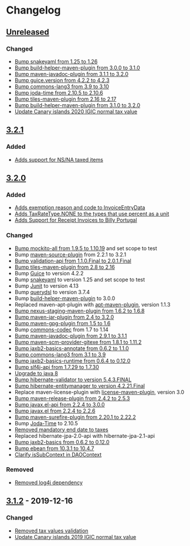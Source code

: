 # Changelog

## [Unreleased]

### Changed

 - [Bump snakeyaml from 1.25 to 1.26](https://github.com/premium-minds/billy/pull/91)
 - [Bump build-helper-maven-plugin from 3.0.0 to 3.1.0](https://github.com/premium-minds/billy/pull/92)
 - [Bump maven-javadoc-plugin from 3.1.1 to 3.2.0](https://github.com/premium-minds/billy/pull/93)
 - [Bump guice.version from 4.2.2 to 4.2.3](https://github.com/premium-minds/billy/pull/94)
 - [Bump commons-lang3 from 3.9 to 3.10](https://github.com/premium-minds/billy/pull/95)
 - [Bump joda-time from 2.10.5 to 2.10.6](https://github.com/premium-minds/billy/pull/96)
 - [Bump tiles-maven-plugin from 2.16 to 2.17](https://github.com/premium-minds/billy/pull/99)
 - [Bump build-helper-maven-plugin from 3.1.0 to 3.2.0](https://github.com/premium-minds/billy/pull/100)
 - [Update Canary islands 2020 IGIC normal tax value](https://github.com/premium-minds/billy/pull/90)
 
## [3.2.1]

### Added
 - [Adds support for NS/NA taxed items](https://github.com/premium-minds/billy/pull/89)

## [3.2.0]

### Added 
 - [Adds exemption reason and code to InvoiceEntryData](https://github.com/premium-minds/billy/pull/85)
 - [Adds TaxRateType.NONE to the types that use percent as a unit](https://github.com/premium-minds/billy/pull/87)
 - [Adds Support for Receipt Invoices to Billy Portugal](https://github.com/premium-minds/billy/pull/88)

### Changed
 - [Bump mockito-all from 1.9.5 to 1.10.19](https://github.com/premium-minds/billy/pull/37) and set scope to test
 - Bump [maven-source-plugin](https://github.com/apache/maven-source-plugin) from 2.2.1 to 3.2.1
 - [Bump validation-api from 1.1.0.Final to 2.0.1.Final](https://github.com/premium-minds/billy/pull/36)
 - [Bump tiles-maven-plugin from 2.8 to 2.16](https://github.com/premium-minds/billy/pull/40)
 - Bump [Guice](https://github.com/google/guice) to version 4.2.2
 - Bump [snakeyaml](https://bitbucket.org/asomov/snakeyaml/src/default/) to version 1.25 and set scope to test
 - Bump [Junit](https://junit.org/junit4/) to version 4.13
 - Bump [querydsl](https://github.com/querydsl/querydsl) to version 3.7.4
 - Bump [build-helper-maven-plugin](https://www.mojohaus.org/build-helper-maven-plugin/) to 3.0.0
 - Replaced maven-apt-plugin with [apt-maven-plugin](https://github.com/querydsl/apt-maven-plugin), version 1.1.3
 - [Bump nexus-staging-maven-plugin from 1.6.2 to 1.6.8](https://github.com/premium-minds/billy/pull/49)
 - [Bump maven-jar-plugin from 2.4 to 3.2.0](https://github.com/premium-minds/billy/pull/46)
 - [Bump maven-gpg-plugin from 1.5 to 1.6](https://github.com/premium-minds/billy/pull/48)
 - Bump [commons-codec](https://commons.apache.org/proper/commons-codec/) from 1.7 to 1.14
 - [Bump maven-javadoc-plugin from 2.9.1 to 3.1.1](https://github.com/premium-minds/billy/pull/53)
 - [Bump maven-scm-provider-gitexe from 1.8.1 to 1.11.2](https://github.com/premium-minds/billy/pull/51)
 - [Bump jaxb2-basics-annotate from 0.6.2 to 1.1.0](https://github.com/premium-minds/billy/pull/60)
 - [Bump commons-lang3 from 3.1 to 3.9](https://github.com/premium-minds/billy/pull/59)
 - [Bump jaxb2-basics-runtime from 0.6.4 to 0.12.0](https://github.com/premium-minds/billy/pull/58)
 - [Bump slf4j-api from 1.7.29 to 1.7.30](https://github.com/premium-minds/billy/pull/70)
 - [Upgrade to java 8](https://github.com/premium-minds/billy/pull/34)
 - [Bump hibernate-validator to version 5.4.3.FINAL](https://github.com/premium-minds/billy/pull/62)
 - [Bump hibernate-entitymanager to version 4.2.21.Final](https://github.com/premium-minds/billy/pull/63)
 - Replace maven-license-plugin with [license-maven-plugin](http://mycila.mathieu.photography/license-maven-plugin/), version 3.0
 - [Bump maven-release-plugin from 2.4.2 to 2.5.3](https://github.com/premium-minds/billy/pull/68)
 - [Bump javax.el-api from 2.2.4 to 3.0.0](https://github.com/premium-minds/billy/pull/67)
 - [Bump javax.el from 2.2.4 to 2.2.6](https://github.com/premium-minds/billy/pull/66)
 - [Bump maven-surefire-plugin from 2.20.1 to 2.22.2](https://github.com/premium-minds/billy/pull/74)
 - Bump [Joda-Time](https://www.joda.org/joda-time/) to 2.10.5
 - [Removed mandatory end date to taxes](https://github.com/premium-minds/billy/pull/69)
 - Replaced hibernate-jpa-2.0-api with hibernate-jpa-2.1-api
 - [Bump jaxb2-basics from 0.6.2 to 0.12.0](https://github.com/premium-minds/billy/pull/76)
 - [Bump ebean from 10.3.1 to 10.4.7](https://github.com/premium-minds/billy/pull/79)
 - [ Clarify isSubContext in DAOContext](https://github.com/premium-minds/billy/pull/86)
 
### Removed
 - [Removed log4j dependency](https://github.com/premium-minds/billy/pull/55)
 
## [3.1.2] - 2019-12-16
### Changed
 -  [Removed tax values validation](https://github.com/premium-minds/billy/pull/32)
 -  [Update Canary islands 2019 IGIC normal tax value](https://github.com/premium-minds/billy/pull/33)
 
 
[unreleased]: https://github.com/premium-minds/billy/compare/v3.2.1...HEAD
[3.2.1]: https://github.com/premium-minds/billy/compare/v3.2.0...v3.2.1
[3.2.0]: https://github.com/premium-minds/billy/compare/v3.1.2...v3.2.0
[3.1.2]: https://github.com/premium-minds/billy/compare/v3.1.1...v3.1.2
